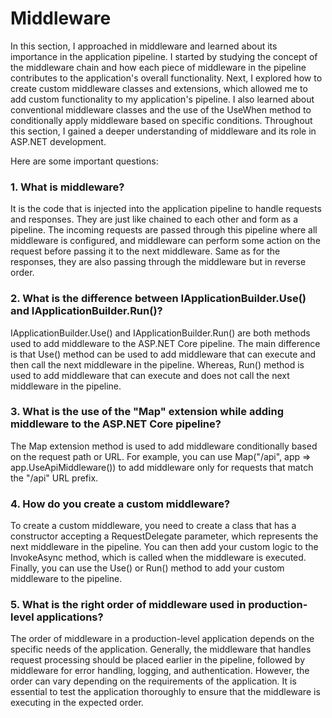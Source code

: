 # Middleware

In this section, I approached in middleware and learned about its importance in the application pipeline. I started by studying the concept of the middleware chain and how each piece of middleware in the pipeline contributes to the application's overall functionality. Next, I explored how to create custom middleware classes and extensions, which allowed me to add custom functionality to my application's pipeline. I also learned about conventional middleware classes and the use of the UseWhen method to conditionally apply middleware based on specific conditions. Throughout this section, I gained a deeper understanding of middleware and its role in ASP.NET development.

Here are some important questions: 


### 1. What is middleware?
It is the code that is injected into the application pipeline to handle requests and responses. They are just like chained to each other and form as a pipeline. The incoming requests are passed through this pipeline where all middleware is configured, and middleware can perform some action on the request before passing it to the next middleware. Same as for the responses, they are also passing through the middleware but in reverse order.


### 2. What is the difference between IApplicationBuilder.Use() and IApplicationBuilder.Run()?
IApplicationBuilder.Use() and IApplicationBuilder.Run() are both methods used to add middleware to the ASP.NET Core pipeline. The main difference is that Use() method can be used to add middleware that can execute and then call the next middleware in the pipeline. Whereas, Run() method is used to add middleware that can execute and does not call the next middleware in the pipeline.


### 3. What is the use of the "Map" extension while adding middleware to the ASP.NET Core pipeline?
The Map extension method is used to add middleware conditionally based on the request path or URL. For example, you can use Map("/api", app => app.UseApiMiddleware()) to add middleware only for requests that match the "/api" URL prefix.


### 4. How do you create a custom middleware?
To create a custom middleware, you need to create a class that has a constructor accepting a RequestDelegate parameter, which represents the next middleware in the pipeline. You can then add your custom logic to the InvokeAsync method, which is called when the middleware is executed. Finally, you can use the Use() or Run() method to add your custom middleware to the pipeline.


### 5. What is the right order of middleware used in production-level applications?
The order of middleware in a production-level application depends on the specific needs of the application. Generally, the middleware that handles request processing should be placed earlier in the pipeline, followed by middleware for error handling, logging, and authentication. However, the order can vary depending on the requirements of the application. It is essential to test the application thoroughly to ensure that the middleware is executing in the expected order.
